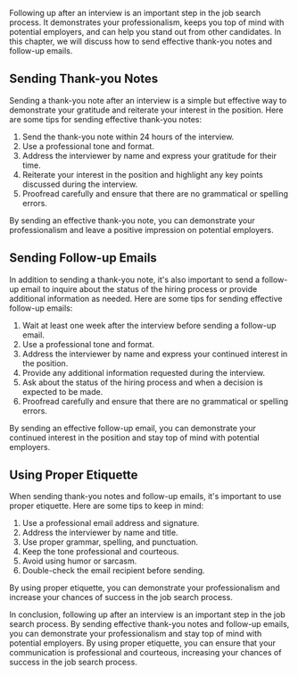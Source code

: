 
Following up after an interview is an important step in the job search process. It demonstrates your professionalism, keeps you top of mind with potential employers, and can help you stand out from other candidates. In this chapter, we will discuss how to send effective thank-you notes and follow-up emails.

Sending Thank-you Notes
-----------------------

Sending a thank-you note after an interview is a simple but effective way to demonstrate your gratitude and reiterate your interest in the position. Here are some tips for sending effective thank-you notes:

1. Send the thank-you note within 24 hours of the interview.
2. Use a professional tone and format.
3. Address the interviewer by name and express your gratitude for their time.
4. Reiterate your interest in the position and highlight any key points discussed during the interview.
5. Proofread carefully and ensure that there are no grammatical or spelling errors.

By sending an effective thank-you note, you can demonstrate your professionalism and leave a positive impression on potential employers.

Sending Follow-up Emails
------------------------

In addition to sending a thank-you note, it's also important to send a follow-up email to inquire about the status of the hiring process or provide additional information as needed. Here are some tips for sending effective follow-up emails:

1. Wait at least one week after the interview before sending a follow-up email.
2. Use a professional tone and format.
3. Address the interviewer by name and express your continued interest in the position.
4. Provide any additional information requested during the interview.
5. Ask about the status of the hiring process and when a decision is expected to be made.
6. Proofread carefully and ensure that there are no grammatical or spelling errors.

By sending an effective follow-up email, you can demonstrate your continued interest in the position and stay top of mind with potential employers.

Using Proper Etiquette
----------------------

When sending thank-you notes and follow-up emails, it's important to use proper etiquette. Here are some tips to keep in mind:

1. Use a professional email address and signature.
2. Address the interviewer by name and title.
3. Use proper grammar, spelling, and punctuation.
4. Keep the tone professional and courteous.
5. Avoid using humor or sarcasm.
6. Double-check the email recipient before sending.

By using proper etiquette, you can demonstrate your professionalism and increase your chances of success in the job search process.

In conclusion, following up after an interview is an important step in the job search process. By sending effective thank-you notes and follow-up emails, you can demonstrate your professionalism and stay top of mind with potential employers. By using proper etiquette, you can ensure that your communication is professional and courteous, increasing your chances of success in the job search process.
